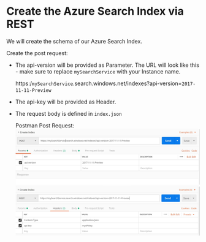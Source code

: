 # Create the Azure Search Index via REST

We will create the schema of our Azure Search Index.

Create the post request:

- The api-version will be provided as Parameter. The URL will look like this - make sure to replace `mySearchService` with your Instance name.

    https:/`mySearchService`.search.windows.net/indexes?api-version=`2017-11-11-Preview`
- The api-key will be provided as Header. 
- The request body is defined in `index.json`

  Postman Post Request: 
   ![](img/create_index.jpg)
   ![](img/create_index_2.jpg)